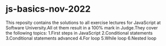 # js-basics-nov-2022
This reposity contains the solutions to all exercise lectures for JavaScript at Software University.All ot them result in a 100% mark in Judge.They cover the following topics: 
1.First steps in JavaScript
2.Conditional statements 
3.Conditional statements advanced
4.For loop
5.While loop 
6.Nested loop
